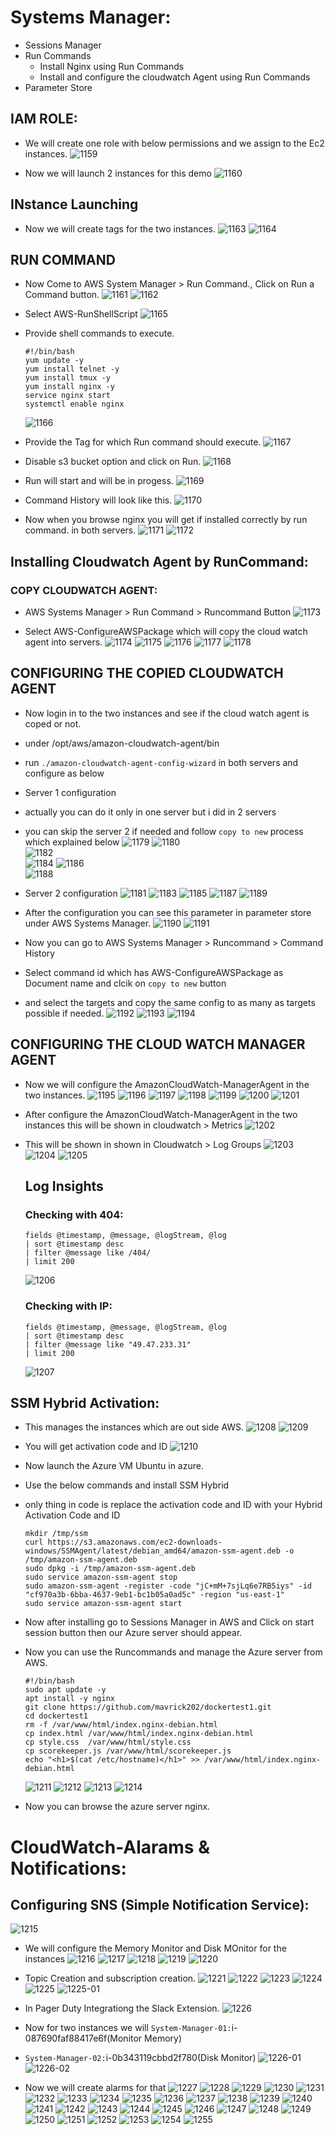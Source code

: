 # Systems Manager:
- Sessions Manager
- Run Commands
  - Install Nginx using Run Commands
  - Install and configure the cloudwatch Agent using Run Commands
- Parameter Store

## IAM ROLE:
- We will create one role with below permissions and we assign to the Ec2 instances.
  ![1159](https://github.com/user-attachments/assets/66decdda-6f4b-4520-a1a8-1e67a098966a)
  
- Now we will launch 2 instances for this demo
  ![1160](https://github.com/user-attachments/assets/cc801369-7ee0-43db-b6db-13415f379ebe)
  
## INstance Launching
- Now we will create tags for the two instances.
  ![1163](https://github.com/user-attachments/assets/c9c19bba-9d0b-4a56-a940-a60d30f1ae05)
  ![1164](https://github.com/user-attachments/assets/f4c1a2f7-8b20-47fe-881e-d0aeb5062594)

## RUN COMMAND
- Now Come to AWS System Manager > Run Command., Click on Run a Command button.
  ![1161](https://github.com/user-attachments/assets/9cc482ac-c9fd-4f54-aad0-d808c7daaabc)
  ![1162](https://github.com/user-attachments/assets/1a70136b-2c3e-4252-bffc-1cd932f67f9d)

- Select AWS-RunShellScript
  ![1165](https://github.com/user-attachments/assets/3bdf566c-bcde-4e05-8933-361d892fe48f)

- Provide shell commands to execute.
  ```
  #!/bin/bash
  yum update -y
  yum install telnet -y
  yum install tmux -y
  yum install nginx -y
  service nginx start
  systemctl enable nginx
  ```
  ![1166](https://github.com/user-attachments/assets/d9bfb7b6-6409-4cbd-a3b6-b919740440de)

- Provide the Tag for which Run command should execute.
  ![1167](https://github.com/user-attachments/assets/2812565d-4001-476a-9c9e-012a08eb7e55)

- Disable s3 bucket option and click on Run.
  ![1168](https://github.com/user-attachments/assets/9d61a807-7503-4a84-8449-408c314d575f)

- Run will start and will be in progess.
  ![1169](https://github.com/user-attachments/assets/3ea09661-e0ce-455a-a018-45d52fac9768)

- Command History will look like this.
  ![1170](https://github.com/user-attachments/assets/8ab7d708-09ad-4d15-a5d9-413da008037c)

- Now when you browse nginx you will get if installed correctly by run command. in both servers.
  ![1171](https://github.com/user-attachments/assets/d71f290f-f77c-4ba6-8842-0b5f9e22afdd)
  ![1172](https://github.com/user-attachments/assets/574c6bdc-4a53-4e13-90db-87df30258d2f)

## Installing Cloudwatch Agent by RunCommand:
### COPY CLOUDWATCH AGENT:
- AWS Systems Manager > Run Command > Runcommand Button
  ![1173](https://github.com/user-attachments/assets/26e23406-2426-4066-b127-456e9d9814cf)

- Select AWS-ConfigureAWSPackage which will copy the cloud watch agent into servers.
  ![1174](https://github.com/user-attachments/assets/3c8d97b7-5e73-4654-89b6-fd4b4139fddc)
  ![1175](https://github.com/user-attachments/assets/5e86e86d-efb0-4252-9d5b-00188b77686a)
  ![1176](https://github.com/user-attachments/assets/cc1cdabf-7b64-47d3-bd27-2b67855d0d5a)
  ![1177](https://github.com/user-attachments/assets/d7ae46af-6a89-4bd2-a4b8-51fe6900ec93)
  ![1178](https://github.com/user-attachments/assets/9180f4ce-0df5-4099-a2e2-c230850d5fc8)

## CONFIGURING THE COPIED CLOUDWATCH AGENT
- Now login in to the two instances and see if the cloud watch agent is coped or not.
- under /opt/aws/amazon-cloudwatch-agent/bin
- run ```./amazon-cloudwatch-agent-config-wizard``` in both servers and configure as below
- Server 1 configuration
- actually you can do it only in one server but i did in 2 servers
- you can skip the server 2 if needed and follow ```copy to new``` process which explained below
  ![1179](https://github.com/user-attachments/assets/52432990-941d-4133-843d-5afc329ae501)
  ![1180](https://github.com/user-attachments/assets/2db908ec-2d08-41fd-a366-eac3a44402ac)  
  ![1182](https://github.com/user-attachments/assets/8dd1bc04-d933-4ad5-b5b6-b6a796d81862)  
  ![1184](https://github.com/user-attachments/assets/0be17b26-21ec-437b-ba92-c46a56b7128d) 
  ![1186](https://github.com/user-attachments/assets/5e9072f4-a228-4186-966d-232bd6cf5b8d)  
  ![1188](https://github.com/user-attachments/assets/fa0055bd-1d19-4a15-9f34-a156fe68c392)

- Server 2 configuration
  ![1181](https://github.com/user-attachments/assets/6a6508ad-ccf9-4549-94b1-8d051d3184dd)
  ![1183](https://github.com/user-attachments/assets/4ca9e4a1-4a50-40f1-9a6d-0dd2638d149c)
  ![1185](https://github.com/user-attachments/assets/34718d95-cc48-49b4-8c4f-50996d3f2a4f)
  ![1187](https://github.com/user-attachments/assets/fc265dfb-d5df-4a0e-9a57-e8442cd9ec66)
  ![1189](https://github.com/user-attachments/assets/b3c3585d-2a9b-44a6-aad9-1cf5ae917ebd)

- After the configuration you can see this parameter in parameter store under AWS Systems Manager.
  ![1190](https://github.com/user-attachments/assets/1063fb01-f3fd-4d8b-a8ba-874b05240cc5)
  ![1191](https://github.com/user-attachments/assets/6b1a2aff-4e13-433b-94cd-c19eb966a6cd)

- Now you can go to AWS Systems Manager > Runcommand > Command History
- Select command id which has AWS-ConfigureAWSPackage as Document name and clcik on ```copy to new``` button
- and select the targets and copy the same config to as many as targets possible if needed.
  ![1192](https://github.com/user-attachments/assets/aa0756bd-a4b7-4453-8bee-f0b131982b41)
  ![1193](https://github.com/user-attachments/assets/ab51676c-f7b3-40ba-84e5-9b025b3ad288)
  ![1194](https://github.com/user-attachments/assets/5e49aae7-2bf2-4d3d-a12c-e65831f179bc)

## CONFIGURING THE CLOUD WATCH MANAGER AGENT
- Now we will configure the AmazonCloudWatch-ManagerAgent in the two instances.
  ![1195](https://github.com/user-attachments/assets/bbf56ae5-2cea-48a0-b49e-8aed7dba721f)
  ![1196](https://github.com/user-attachments/assets/aeb66939-b0a6-4922-848b-fb966b4d5639)
  ![1197](https://github.com/user-attachments/assets/85b1b36c-f51b-410e-acdd-bc8f1aebc1ae)
  ![1198](https://github.com/user-attachments/assets/34d1d645-0463-4cbf-8829-e0b1b419e1bb)
  ![1199](https://github.com/user-attachments/assets/bfe06e32-c68e-4575-b5dc-13a6f724158c)
  ![1200](https://github.com/user-attachments/assets/5d4dd5f6-e963-44d9-b346-db18d123a0c4)
  ![1201](https://github.com/user-attachments/assets/1a1367f8-9634-4612-999e-79bffa77dec8)

- After configure the AmazonCloudWatch-ManagerAgent in the two instances this will be shown in cloudwatch > Metrics
  ![1202](https://github.com/user-attachments/assets/135eb671-702d-477a-aa81-c95850478af9)

- This will be shown in shown in Cloudwatch > Log Groups
  ![1203](https://github.com/user-attachments/assets/d1e27408-ce01-410a-9391-e0103705a9ea)
  ![1204](https://github.com/user-attachments/assets/b476b021-5171-46c6-b2e4-ae9bafee5e31)
  ![1205](https://github.com/user-attachments/assets/94ec5d1c-9a6a-4d95-a894-3b71525cb163)

  ## Log Insights
  ### Checking with 404:
  ```
  fields @timestamp, @message, @logStream, @log
  | sort @timestamp desc
  | filter @message like /404/
  | limit 200
  ```
  ![1206](https://github.com/user-attachments/assets/93d4d686-5245-432e-81cd-4b3af55a7033)

  ### Checking with IP:
  ```
  fields @timestamp, @message, @logStream, @log
  | sort @timestamp desc
  | filter @message like "49.47.233.31"
  | limit 200
  ```
  ![1207](https://github.com/user-attachments/assets/8610758a-585f-48f2-bcfb-9976871dae2d)



## SSM Hybrid Activation:
- This manages the instances which are out side AWS.
  ![1208](https://github.com/user-attachments/assets/5056d8bc-364c-484a-8b20-21fd04821d40)
  ![1209](https://github.com/user-attachments/assets/e6ad691b-77c3-4b66-92fa-6a2497d7f6e4)

- You will get activation code and ID
  ![1210](https://github.com/user-attachments/assets/136b4bec-6fab-423f-9720-5b7d7b59fb08)

- Now launch the Azure VM Ubuntu in azure.
- Use the below commands and install SSM Hybrid
- only thing in code is replace the activation code and ID with your Hybrid Activation Code and ID
  ```
  mkdir /tmp/ssm
  curl https://s3.amazonaws.com/ec2-downloads-windows/SSMAgent/latest/debian_amd64/amazon-ssm-agent.deb -o /tmp/amazon-ssm-agent.deb
  sudo dpkg -i /tmp/amazon-ssm-agent.deb
  sudo service amazon-ssm-agent stop
  sudo amazon-ssm-agent -register -code "jC+mM+7sjLq6e7RB5iys" -id "cf970a3b-6bba-4637-9eb1-bc1b05a0ad5c" -region "us-east-1" 
  sudo service amazon-ssm-agent start
  ```
- Now after installing go to Sessions Manager in AWS and Click on start session button then our Azure server should appear.
- Now you can use the Runcommands and manage the Azure server from AWS.
  ```
  #!/bin/bash
  sudo apt update -y
  apt install -y nginx
  git clone https://github.com/mavrick202/dockertest1.git
  cd dockertest1
  rm -f /var/www/html/index.nginx-debian.html
  cp index.html /var/www/html/index.nginx-debian.html
  cp style.css  /var/www/html/style.css
  cp scorekeeper.js /var/www/html/scorekeeper.js
  echo "<h1>$(cat /etc/hostname)</h1>" >> /var/www/html/index.nginx-debian.html
  ```
  ![1211](https://github.com/user-attachments/assets/0320d980-e69a-4643-ab16-629276129559)
  ![1212](https://github.com/user-attachments/assets/51d8b7a7-0909-4bd7-9f47-82b29c69e7a4)
  ![1213](https://github.com/user-attachments/assets/4089972a-e05d-4b17-ac0f-d4dea3102f40)
  ![1214](https://github.com/user-attachments/assets/799c02f7-8319-415c-8fd2-150e909c2900)

- Now you can browse the azure server nginx.


# CloudWatch-Alarams & Notifications:

## Configuring SNS (Simple Notification Service):
  ![1215](https://github.com/user-attachments/assets/825c6c7f-2473-4910-b1b3-3fd86108fd48)

- We will configure the Memory Monitor and Disk MOnitor for the instances
  ![1216](https://github.com/user-attachments/assets/3fa35343-b062-4555-84b8-6febe1980108)
  ![1217](https://github.com/user-attachments/assets/648a180b-0373-4d9b-a097-4fa68205ea7e)
  ![1218](https://github.com/user-attachments/assets/bb356f9d-d454-4f52-a68f-f240e35693d5)
  ![1219](https://github.com/user-attachments/assets/8ffab62b-6e0c-4efd-8aa9-1a28aca9fffe)
  ![1220](https://github.com/user-attachments/assets/086e7272-ea72-4837-a4f6-41401eee1ee3)

- Topic Creation and subscription creation.
  ![1221](https://github.com/user-attachments/assets/27bc31e6-9ce7-4fa0-9368-358b174ca315)
  ![1222](https://github.com/user-attachments/assets/431c2bcb-d66f-4827-8fe5-c070381ad215)
  ![1223](https://github.com/user-attachments/assets/692aca74-51a3-437c-bc65-f8f66daf9ccd)
  ![1224](https://github.com/user-attachments/assets/13194c64-c189-44f8-b0a6-8b6f612e60db)
  ![1225](https://github.com/user-attachments/assets/1f241d68-3d77-4db9-a417-120f8137f2f7)
  ![1225-01](https://github.com/user-attachments/assets/45175300-fc81-4505-95cf-aa04181e984e)
  
- In Pager Duty Integrationg the Slack Extension.
  ![1226](https://github.com/user-attachments/assets/81406f65-a09c-43cc-93dc-b06ca7aeee4c)

- Now for two instances we will ```System-Manager-01:```i-087690faf88417e6f(Monitor Memory)
- ```System-Manager-02:```i-0b343119cbbd2f780(Disk Monitor)
  ![1226-01](https://github.com/user-attachments/assets/a80ca326-ade1-45d5-8195-132db2ea1cb7)
  ![1226-02](https://github.com/user-attachments/assets/bfff867a-5ee3-4a2b-854e-b8bdb41ad7bc)
- Now we will create alarms for that
  ![1227](https://github.com/user-attachments/assets/1d27379f-2be7-424b-b1d1-8a0e3796bd25)
  ![1228](https://github.com/user-attachments/assets/d018c1ac-af56-4f46-ad1b-e850e003c723)
  ![1229](https://github.com/user-attachments/assets/e1613c9b-3d2b-4e4f-b6af-a8aad618a4fe)
  ![1230](https://github.com/user-attachments/assets/9d800efa-74d4-4bbe-85c5-4e380bc0b0ad)
  ![1231](https://github.com/user-attachments/assets/34a15fcf-6b6b-4b8c-9b5a-1468fac04cf4)
  ![1232](https://github.com/user-attachments/assets/a5ab856d-ba3a-4f06-be83-392187d64e9f)
  ![1233](https://github.com/user-attachments/assets/ee569193-65e8-4392-b3f2-eb286a70bec3)
  ![1234](https://github.com/user-attachments/assets/c6c3efce-3159-4db4-8ace-2509e0671bc5)
  ![1235](https://github.com/user-attachments/assets/d67b82f0-ce32-43e9-9b1a-8da8446055f5)
  ![1236](https://github.com/user-attachments/assets/56f41632-ea6b-4303-8dc5-5048cde6cd66)
  ![1237](https://github.com/user-attachments/assets/c8458512-9820-4c65-aa50-11ee45ef1fcd)
  ![1238](https://github.com/user-attachments/assets/5650aabb-5b3a-432e-924f-11b8ecb1b3c9)
  ![1239](https://github.com/user-attachments/assets/0636e95d-7a48-4221-b41a-db4a1e872a6f)
  ![1240](https://github.com/user-attachments/assets/ba665753-518f-40ad-b268-cb78a49a8fde)
  ![1241](https://github.com/user-attachments/assets/593d12aa-78a8-4724-8d6a-ed7e1acac41c)
  ![1242](https://github.com/user-attachments/assets/75885f7d-57ef-4a79-98b3-f510a6a0ad58)
  ![1243](https://github.com/user-attachments/assets/f0491a57-5891-4f2e-8f07-b7eeae1e70a3)
  ![1244](https://github.com/user-attachments/assets/9297b228-cae8-4ebb-993b-766bde60a6f2)
  ![1245](https://github.com/user-attachments/assets/5d9c97e2-c9cc-4e12-97ce-c0e57424c01c)
  ![1246](https://github.com/user-attachments/assets/04851f36-b6ee-4b0b-85e0-e079fd368770)
  ![1247](https://github.com/user-attachments/assets/3903513c-cd56-4bed-a191-49156a3dffab)
  ![1248](https://github.com/user-attachments/assets/8f14bdd9-a374-4787-b580-c198c5b59d21)
  ![1249](https://github.com/user-attachments/assets/c591e801-66d2-4058-a172-a626389801d3)
  ![1250](https://github.com/user-attachments/assets/8a992d25-09b0-4728-84d9-2bfde147d017)
  ![1251](https://github.com/user-attachments/assets/ab5a9255-df02-435a-ad5f-5a30d558424b)
  ![1252](https://github.com/user-attachments/assets/2a2ab01a-fd2d-44b0-825d-adee9860e7db)
  ![1253](https://github.com/user-attachments/assets/7ca4d15c-99cb-42bd-aa43-3124e17262ce)
  ![1254](https://github.com/user-attachments/assets/b086d6c9-3d16-4871-869d-f8123274dfca)
  ![1255](https://github.com/user-attachments/assets/42ddb587-b7ad-4877-9663-409fee2c85a8)


